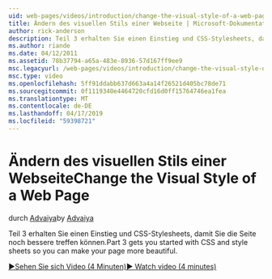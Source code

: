 ```yaml
---
uid: web-pages/videos/introduction/change-the-visual-style-of-a-web-page
title: Ändern des visuellen Stils einer Webseite | Microsoft-Dokumentation
author: rick-anderson
description: Teil 3 erhalten Sie einen Einstieg und CSS-Stylesheets, damit Sie die Seite noch bessere treffen können.
ms.author: riande
ms.date: 04/12/2011
ms.assetid: 78b37794-a65a-483e-8936-57d167ff9ee9
msc.legacyurl: /web-pages/videos/introduction/change-the-visual-style-of-a-web-page
msc.type: video
ms.openlocfilehash: 5ff91ddabb637d663a4a14f26521d405bc78de71
ms.sourcegitcommit: 0f1119340e4464720cfd16d0ff15764746ea1fea
ms.translationtype: MT
ms.contentlocale: de-DE
ms.lasthandoff: 04/17/2019
ms.locfileid: "59398721"
---
```

# <a name="change-the-visual-style-of-a-web-page"></a><span data-ttu-id="13aef-103">Ändern des visuellen Stils einer Webseite</span><span class="sxs-lookup"><span data-stu-id="13aef-103">Change the Visual Style of a Web Page</span></span>

<span data-ttu-id="13aef-104">durch [Advaiya](https://twitter.com/Advaiyasolns)</span><span class="sxs-lookup"><span data-stu-id="13aef-104">by [Advaiya](https://twitter.com/Advaiyasolns)</span></span>

<span data-ttu-id="13aef-105">Teil 3 erhalten Sie einen Einstieg und CSS-Stylesheets, damit Sie die Seite noch bessere treffen können.</span><span class="sxs-lookup"><span data-stu-id="13aef-105">Part 3 gets you started with CSS and style sheets so you can make your page more beautiful.</span></span>

[<span data-ttu-id="13aef-106">&#9654;Sehen Sie sich Video (4 Minuten)</span><span class="sxs-lookup"><span data-stu-id="13aef-106">&#9654; Watch video (4 minutes)</span></span>](https://channel9.msdn.com/Blogs/ASP-NET-Site-Videos/change-the-visual-style-of-a-web-page)
